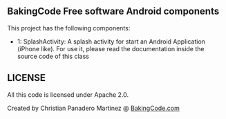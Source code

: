 ## BakingCode Free software Android components

This project has the following components:

-   1: SplashActivity: A splash activity for start an Android Application (iPhone like). For use it, please read the documentation inside the source code of this class

## LICENSE

All this code is licensed under Apache 2.0. 

Created by Christian Panadero Martinez @ [BakingCode.com][]

  [BakingCode.com]: http://bakingcode.com
